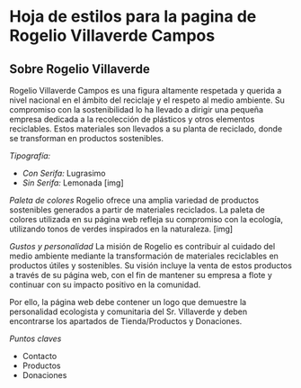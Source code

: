 # Hoja de estilos para la pagina de Rogelio Villaverde Campos

## Sobre Rogelio Villaverde

Rogelio Villaverde Campos es una figura altamente respetada y querida a nivel nacional en el ámbito del reciclaje y el respeto al medio ambiente. Su compromiso con la sostenibilidad lo ha llevado a dirigir una pequeña empresa dedicada a la recolección de plásticos y otros elementos reciclables. Estos materiales son llevados a su planta de reciclado, donde se transforman en productos sostenibles.

*Tipografía:*
- *Con Serifa:* Lugrasimo
- *Sin Serifa:* Lemonada
[img]

*Paleta de colores*
Rogelio ofrece una amplia variedad de productos sostenibles generados a partir de materiales reciclados. La paleta de colores utilizada en su página web refleja su compromiso con la ecología, utilizando tonos de verdes inspirados en la naturaleza.
[img]

*Gustos y personalidad*
La misión de Rogelio es contribuir al cuidado del medio ambiente mediante la transformación de materiales reciclables en productos útiles y sostenibles. Su visión incluye la venta de estos productos a través de su página web, con el fin de mantener su empresa a flote y continuar con su impacto positivo en la comunidad.

Por ello, la página web debe contener un logo que demuestre la personalidad ecologista y comunitaria del Sr. Villaverde y deben encontrarse los apartados de Tienda/Productos y Donaciones.

*Puntos claves*
- Contacto
- Productos
- Donaciones
